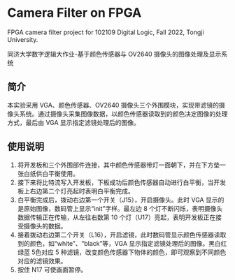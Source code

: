 # Camera Filter on FPGA

FPGA camera filter project for 102109 Digital Logic, Fall 2022, Tongji University.

同济大学数字逻辑大作业-基于颜色传感器与 OV2640 摄像头的图像处理及显示系统

## 简介

本实验采用 VGA、颜色传感器、OV2640 摄像头三个外围模块，实现带滤镜的摄像头系统。通过摄像头采集图像数据，以颜色传感器读取到的颜色决定图像的处理方式，最后由 VGA 显示指定滤镜处理后的图像。

## **使用说明**

1. 将开发板和三个外围部件连接，其中颜色传感器带灯一面朝下，并在下方垫一张白纸供白平衡使用。
2. 接下来将比特流写入开发板，下板成功后颜色传感器自动进行白平衡，当开发板上右边第二个灯亮起时表明白平衡完成。
3. 白平衡完成后，拨动右边第一个开关（J15），开启摄像头。此时 VGA 显示的是原始图像，数码管上显示“init”字样。最左边 8 个灯不断闪烁，表明摄像头数据传输正在传输，从左往右数第 10 个灯（U17）亮起，表明开发板正在接受摄像头的数据。
4. 接着拨动右边第二个开关（L16），开启滤镜，此时数码管显示颜色传感器读取到的颜色，如“white”、“black”等，VGA 显示指定滤镜处理后的图像。黑白红绿蓝 5色对应 5 种滤镜，改变颜色传感器下物体的颜色，即可观察到不同颜色对应的滤镜效果。
5. 按住 N17 可使画面暂停。